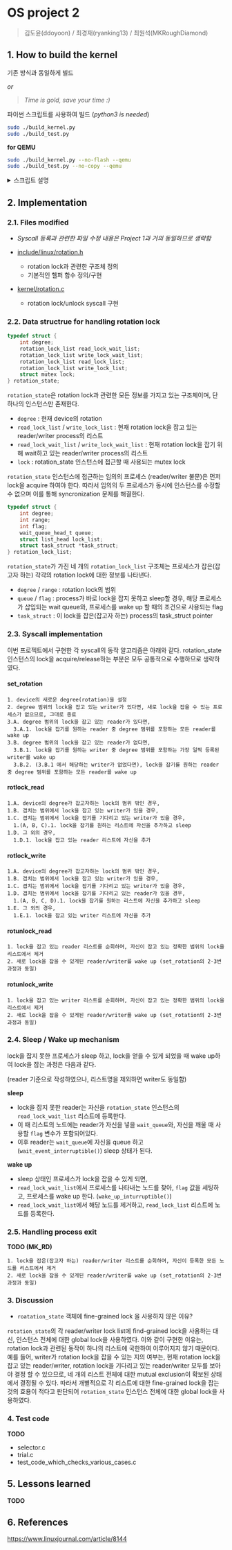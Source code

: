 # OS project 2

> 김도윤(ddoyoon) / 최경재(ryanking13) / 최원석(MKRoughDiamond)

## 1. How to build the kernel

기존 방식과 동일하게 빌드

_or_

> _Time is gold, save your time :)_

파이썬 스크립트를 사용하여 빌드 (_python3 is needed_)

```sh
sudo ./build_kernel.py
sudo ./build_test.py
```

__for QEMU__

```sh
sudo ./build_kernel.py --no-flash --qemu
sudo ./build_test.py --no-copy --qemu
```

<details><summary>스크립트 설명</summary>
<p>

### build_kernel.py

```sh
# build kernel / generate boot image / flash SD card

usage: build_kernel.py [-h] [-v] [-e] [--no-flash] [--device DEVICE]

optional arguments:
  -h, --help       show this help message and exit
  -v, --verbose    print all messages while building kernel
  -e, --eject      eject usb drive after build is complete
  --no-flash       do not flash kernel to USB, just build and exit
  --device DEVICE  force device path (e.g. /dev/sdb), use this argument if
                   device is not automatically detected
  --qemu           generate boot images for qemu

# Example

sudo ./build_kernel.py             # build & flash
sudo ./build_kernel.py --no-flash  # build only
```

### bulid_test.py

```sh
# build test files(test/*.c) / upload it to SD card
usage: build_test.py [-h] [-v] [-e] [--no-copy] [--device DEVICE]

optional arguments:
  -h, --help       show this help message and exit
  -v, --verbose    print all messages while building kernel
  -e, --eject      eject usb drive after build is complete
  --no-copy        do not move test binaries to USB, just build and exit
  --device DEVICE  force device path (e.g. /dev/sdb), use this argument if
                   device is not automatically detected
  --qemu           move test binaries to file system for qemu

# Example

sudo ./build_test.py            # build & upload
sudo ./build_test.py --no-copy  # build only
sudo ./build_test.py --eject    # eject sdcard after upload
```

</p>
</details>

## 2. Implementation

### 2.1. Files modified

- _Syscall 등록과 관련한 파일 수정 내용은 Project 1과 거의 동일하므로 생략함_

- [include/linux/rotation.h](./include/linux/rotation.h)
  - rotation lock과 관련한 구조체 정의
  - 기본적인 헬퍼 함수 정의/구현

- [kernel/rotation.c](./kernel/rotation.c)
  - rotation lock/unlock syscall 구현

### 2.2. Data structrue for handling rotation lock

```c
typedef struct {
    int degree;
    rotation_lock_list read_lock_wait_list;
    rotation_lock_list write_lock_wait_list;
    rotation_lock_list read_lock_list;
    rotation_lock_list write_lock_list;
    struct mutex lock;
} rotation_state;
```

`rotation_state`은 rotation lock과 관련한 모든 정보를 가지고 있는 구조체이며, 단 하나의 인스턴스만 존재한다.

- `degree` : 현재 device의 rotation
- `read_lock_list` / `write_lock_list` : 현재 rotation lock을 잡고 있는 reader/writer process의 리스트
- `read_lock_wait_list` / `write_lock_wait_list` : 현재 rotation lock을 잡기 위해 wait하고 있는 reader/writer process의 리스트
- `lock` : rotation_state 인스턴스에 접근할 때 사용되는 mutex lock

`rotation_state` 인스턴스에 접근하는 임의의 프로세스 (reader/writer 불문)은 먼저 lock을 acquire 하여야 한다. 따라서 임의의 두 프로세스가 동시에 인스턴스를 수정할 수 없으며 이를 통해 syncronization 문제를 해결한다.

```c
typedef struct {
    int degree;
    int range;
    int flag;
    wait_queue_head_t queue;
    struct list_head lock_list;
    struct task_struct *task_struct;
} rotation_lock_list;
```

`rotation_state`가 가진 네 개의 `rotation_lock_list` 구조체는 프로세스가 잡은(잡고자 하는) 각각의 rotation lock에 대한 정보를 나타낸다.

- `degree` / `range` : rotation lock의 범위
- `queue` / `flag` : process가 바로 lock을 잡지 못하고 sleep할 경우, 해당 프로세스가 삽입되는 wait queue와, 프로세스를 wake up 할 때의 조건으로 사용되는 flag
- `task_struct` : 이 lock을 잡은(잡고자 하는) process의 task_struct pointer

### 2.3. Syscall implementation

이번 프로젝트에서 구현한 각 syscall의 동작 알고리즘은 아래와 같다. rotation_state 인스턴스의 lock을 acquire/release하는 부분은 모두 공통적으로 수행하므로 생략하였다.

#### set_rotation

```
1. device의 새로운 degree(rotation)을 설정
2. degree 범위의 lock을 잡고 있는 writer가 있다면, 새로 lock을 잡을 수 있는 프로세스가 없으므로, 그대로 종료
3.A. degree 범위의 lock을 잡고 있는 reader가 있다면,
  3.A.1. lock을 잡기를 원하는 reader 중 degree 범위를 포함하는 모든 reader를 wake up
3.B. degree 범위의 lock을 잡고 있는 reader가 없다면,
  3.B.1. lock을 잡기를 원하는 writer 중 degree 범위를 포함하는 가장 일찍 등록된 writer를 wake up
  3.B.2. (3.B.1 에서 해당하는 writer가 없었다면), lock을 잡기를 원하는 reader 중 degree 범위를 포함하는 모든 reader를 wake up
```

#### rotlock_read

```
1.A. device의 degree가 잡고자하는 lock의 범위 밖인 경우,
1.B. 겹치는 범위에서 lock을 잡고 있는 writer가 있을 경우,
1.C. 겹치는 범위에서 lock을 잡기를 기다리고 있는 writer가 있을 경우,
  1.(A, B, C).1. lock을 잡기를 원하는 리스트에 자신을 추가하고 sleep
1.D. 그 외의 경우,
  1.D.1. lock을 잡고 있는 reader 리스트에 자신을 추가
```

#### rotlock_write

```
1.A. device의 degree가 잡고자하는 lock의 범위 밖인 경우,
1.B. 겹치는 범위에서 lock을 잡고 있는 writer가 있을 경우,
1.C. 겹치는 범위에서 lock을 잡기를 기다리고 있는 writer가 있을 경우,
1.D. 겹치는 범위에서 lock을 잡기를 기다리고 있는 reader가 있을 경우,
  1.(A, B, C, D).1. lock을 잡기를 원하는 리스트에 자신을 추가하고 sleep
1.E. 그 외의 경우,
  1.E.1. lock을 잡고 있는 writer 리스트에 자신을 추가
```

#### rotunlock_read

```
1. lock을 잡고 있는 reader 리스트를 순회하며, 자신이 잡고 있는 정확한 범위의 lock을 리스트에서 제거
2. 새로 lock을 잡을 수 있게된 reader/writer를 wake up (set_rotation의 2-3번 과정과 동일)
```

#### rotunlock_write

```
1. lock을 잡고 있는 writer 리스트를 순회하며, 자신이 잡고 있는 정확한 범위의 lock을 리스트에서 제거
2. 새로 lock을 잡을 수 있게된 reader/writer를 wake up (set_rotation의 2-3번 과정과 동일)
```

### 2.4. Sleep / Wake up mechanism

lock을 잡지 못한 프로세스가 sleep 하고, lock을 얻을 수 있게 되었을 때 wake up하여 lock을 잡는 과정은 다음과 같다.

(reader 기준으로 작성하였으나, 리스트명을 제외하면 writer도 동일함)

__sleep__

- lock을 잡지 못한 reader는 자신을 `rotation_state` 인스턴스의 `read_lock_wait_list` 리스트에 등록한다.
- 이 때 리스트의 노드에는 reader가 자신을 넣을 `wait_queue`와, 자신을 깨울 때 사용할 `flag` 변수가 포함되어있다.
- 이후 reader는 `wait_queue`에 자신을 queue 하고 (`wait_event_interruptible()`) sleep 상태가 된다.

__wake up__

- sleep 상태인 프로세스가 lock을 잡을 수 있게 되면,
- `read_lock_wait_list`에서 프로세스를 나타내는 노드를 찾아, `flag` 값을 세팅하고, 프로세스를 wake up 한다. (`wake_up_inturruptible()`)
- `read_lock_wait_list`에서 해당 노드를 제거하고, `read_lock_list` 리스트에 노드를 등록한다.

### 2.5. Handling process exit

__TODO (MK_RD)__

```
1. lock을 잡은(잡고자 하는) reader/writer 리스트를 순회하며, 자신이 등록한 모든 노드를 리스트에서 제거
2. 새로 lock을 잡을 수 있게된 reader/writer를 wake up (set_rotation의 2-3번 과정과 동일)
```

### 3. Discussion

- `roatation_state` 객체에 fine-grained lock 을 사용하지 않은 이유?

`rotation_state`의 각 reader/writer lock list에 find-grained lock을 사용하는 대신, 인스턴스 전체에 대한 global lock을 사용하였다. 이와 같이 구현한 이유는, rotation lock과 관련된 동작이 하나의 리스트에 국한하여 이루어지지 않기 때문이다. 예를 들어, writer가 rotation lock을 잡을 수 있는 지의 여부는, 현재 rotation lock을 잡고 있는 reader/writer, rotation lock을 기다리고 있는 reader/writer 모두를 보아야 결정 할 수 있으므로, 네 개의 리스트 전체에 대한 mutual exclusion이 확보된 상태에서 결정될 수 있다. 따라서 개별적으로 각 리스트에 대한 fine-grained lock을 잡는 것의 효용이 적다고 판단되어 `rotation_state` 인스턴스 전체에 대한 global lock을 사용하였다.


### 4. Test code

__TODO__

- selector.c
- trial.c
- test_code_which_checks_various_cases.c

## 5. Lessons learned

__TODO__

## 6. References

https://www.linuxjournal.com/article/8144
